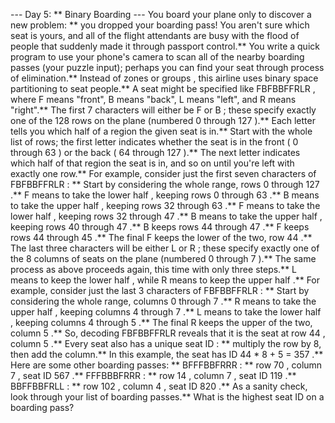 --- Day 5: ** Binary Boarding ---
You board your plane only to discover a new problem: ** you dropped your boarding pass! You aren't sure which seat is yours, and all of the flight attendants are busy with the flood of people that suddenly made it through passport control.**
You write a
quick program
to use your phone's camera to scan all of the nearby boarding passes (your puzzle input); perhaps you can find your seat through process of elimination.**
Instead of
zones or groups
, this airline uses
binary space partitioning
to seat people.** A seat might be specified like
FBFBBFFRLR
, where
F
means "front",
B
means "back",
L
means "left", and
R
means "right".**
The first 7 characters will either be
F
or
B
; these specify exactly one of the
128 rows
on the plane (numbered
0
through
127
).** Each letter tells you which half of a region the given seat is in.** Start with the whole list of rows; the first letter indicates whether the seat is in the
front
(
0
through
63
) or the
back
(
64
through
127
).** The next letter indicates which half of that region the seat is in, and so on until you're left with exactly one row.**
For example, consider just the first seven characters of
FBFBBFFRLR
: **
Start by considering the whole range, rows
0
through
127
.**
F
means to take the
lower half
, keeping rows
0
through
63
.**
B
means to take the
upper half
, keeping rows
32
through
63
.**
F
means to take the
lower half
, keeping rows
32
through
47
.**
B
means to take the
upper half
, keeping rows
40
through
47
.**
B
keeps rows
44
through
47
.**
F
keeps rows
44
through
45
.**
The final
F
keeps the lower of the two,
row
44
.**
The last three characters will be either
L
or
R
; these specify exactly one of the
8 columns
of seats on the plane (numbered
0
through
7
).** The same process as above proceeds again, this time with only three steps.**
L
means to keep the
lower half
, while
R
means to keep the
upper half
.**
For example, consider just the last 3 characters of
FBFBBFFRLR
: **
Start by considering the whole range, columns
0
through
7
.**
R
means to take the
upper half
, keeping columns
4
through
7
.**
L
means to take the
lower half
, keeping columns
4
through
5
.**
The final
R
keeps the upper of the two,
column
5
.**
So, decoding
FBFBBFFRLR
reveals that it is the seat at
row
44
, column
5
.**
Every seat also has a unique
seat ID
: ** multiply the row by 8, then add the column.** In this example, the seat has ID
44 * 8 + 5 =
357
.**
Here are some other boarding passes: **
BFFFBBFRRR
: ** row
70
, column
7
, seat ID
567
.**
FFFBBBFRRR
: ** row
14
, column
7
, seat ID
119
.**
BBFFBBFRLL
: ** row
102
, column
4
, seat ID
820
.**
As a sanity check, look through your list of boarding passes.**
What is the highest seat ID on a boarding pass?
